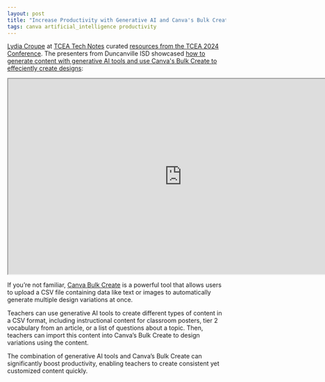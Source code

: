 ```yaml
---
layout: post
title: "Increase Productivity with Generative AI and Canva's Bulk Create"
tags: canva artificial_intelligence productivity
---
```


[Lydia Croupe](https://twitter.com/EduCroupe) at [TCEA Tech Notes](https://blog.tcea.org/) curated [resources from the TCEA 2024 Conference](https://blog.tcea.org/tasty-tcea-2024-tidbits-a-roundup-of-resources/).  The presenters from Duncanville ISD showcased [how to generate content with generative AI tools and use Canva's Bulk Create to effeciently create designs](https://www.canva.com/design/DAF6VsgVh8o/OzMxCMNqNGPHz8k6m1s7eg/view?utm_content=DAF6VsgVh8o&utm_campaign=designshare&utm_medium=link&utm_source=editor):

<iframe src="https://www.canva.com/design/DAF6VsgVh8o/OzMxCMNqNGPHz8k6m1s7eg/view?embed" width="800" height="450" allowfullscreen></iframe>

If you’re not familiar, [Canva Bulk Create](https://www.canva.com/help/bulk-create/) is a powerful tool that allows users to upload a CSV file containing data like text or images to automatically generate multiple design variations at once.

Teachers can use generative AI tools to create different types of content in a CSV format, including instructional content for classroom posters, tier 2 vocabulary from an article, or a list of questions about a topic. Then, teachers can import this content into Canva’s Bulk Create to design variations using the content.

The combination of generative AI tools and Canva’s Bulk Create can significantly boost productivity, enabling teachers to create consistent yet customized content quickly.